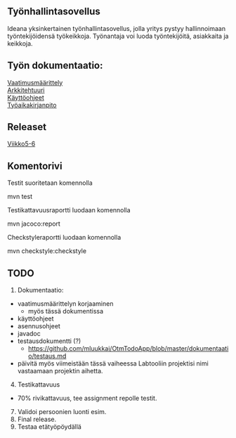 ## Työnhallintasovellus

Ideana yksinkertainen työnhallintasovellus, jolla yritys pystyy hallinnoimaan työntekijöidensä työkeikkoja. Työnantaja voi luoda työntekijöitä, asiakkaita ja keikkoja.

## Työn dokumentaatio:     
[Vaatimusmäärittely](https://github.com/RoniNiklas/ot-harjoitustyo/blob/master/dokumentaatio/vaatimusmaarittely.MD)    
[Arkkitehtuuri](https://github.com/RoniNiklas/ot-harjoitustyo/blob/master/dokumentaatio/arkkitehtuuri.md)   
[Käyttöohjeet](https://github.com/RoniNiklas/ot-harjoitustyo/blob/master/dokumentaatio/k%C3%A4ytt%C3%B6ohjeet.MD)   
[Työaikakirjanpito](https://github.com/RoniNiklas/ot-harjoitustyo/blob/master/dokumentaatio/tyoaikakirjanpito.MD)    

## Releaset
[Viikko5-6](https://github.com/RoniNiklas/ot-harjoitustyo/releases/tag/Viikko5)

## Komentorivi

Testit suoritetaan komennolla

mvn test

Testikattavuusraportti luodaan komennolla

mvn jacoco:report

Checkstyleraportti luodaan komennolla

mvn checkstyle:checkstyle

## TODO
1. Dokumentaatio:
- vaatimusmäärittelyn korjaaminen
  - myös tässä dokumentissa
- käyttöohjeet
- asennusohjeet
- javadoc
- testausdokumentti (?)
  - https://github.com/mluukkai/OtmTodoApp/blob/master/dokumentaatio/testaus.md
- päivitä myös viimeistään tässä vaiheessa Labtooliin projektisi nimi vastaamaan projektin aihetta.
4. Testikattavuus
- 70% rivikattavuus, tee assignment repolle testit.
7. Validoi persoonien luonti esim.
8. Final release.
7. Testaa etätyöpöydällä
